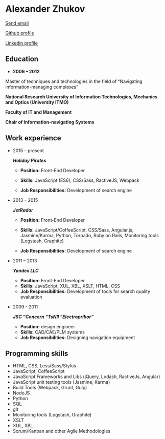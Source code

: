 # Alexander Zhukov

[Send email](mailto:al.zhukoff@gmail.com)

[Github profile](https://github.com/nogizhopaboroda)

[Linkedin profile](https://www.linkedin.com/pub/alexander-zhukov/6b/172/a48)


## Education

* **2006 – 2012**

Master of techniques and technologies in the field of “Navigating information-managing complexes”

**National Research University of Information Technologies, Mechanics and Optics (University ITMO)**

**Faculty of IT and Management**

**Chair of Information-navigating Systems**



## Work experience
* 2015 – present

   ***Holiday Pirates***

  * **Position:** Front-End Developer

  * **Skills:**  JavaScript (ES6), CSS/Sass, RactiveJS, Webpack

  * **Job Responsibilities:** Development of search engine

* 2013 – 2015

  ***JetRadar***

  * **Position:** Front-End Developer
  
  * **Skills:** JavaScript/CoffeeScript, CSS/Sass, Angular.js, Jasmine/Karma, Python, 
				Tornado, Ruby on Rails, Monitoring tools (Logstash, Graphite)
  * **Job Responsibilities:** Development of search engine
			
* 2011 – 2013

  ***Yandex LLC***
  
  * **Position:** Front-End Developer
  * **Skills:** JavaScript, XUL, XBL, XSLT, HTML, CSS
  * **Job Responsibilities:** Development of tools for search quality evaluation

* 2009 - 2011

  ***JSC “Concern “TsNII "Electropribor”***
  
  * **Position:** design engineer
  * **Skills:** CAD/CAE/PLM systems
  * **Job Responsibilities:** Designing navigation equipment
  
## Programming skills
* HTML, CSS, Less/Sass/Stylus
* JavaScript, CoffeeScript
* JavaScript Frameworks and Libs  (jQuery, Lodash, RactiveJs, Angular)
* JavaScript unit testing tools (Jasmine, Karma)
* Build Tools (Webpack, Grunt, Gulp)
* NodeJS
* Python
* SQL
* git
* Monitoring tools (Logstash, Graphite)
* XSLT
* XUL, XBL 
* Scrum/Kanban and other Agile Methodologies
